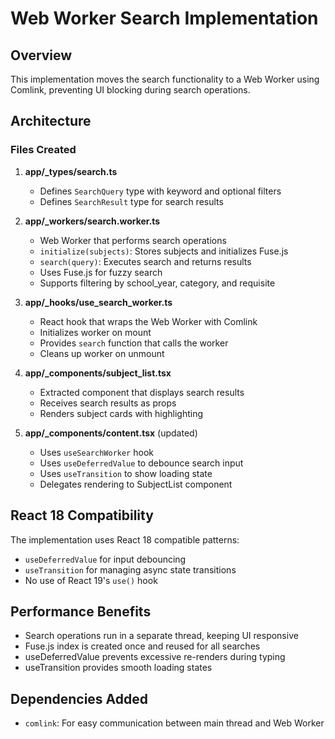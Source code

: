 # Web Worker Search Implementation

## Overview
This implementation moves the search functionality to a Web Worker using Comlink, preventing UI blocking during search operations.

## Architecture

### Files Created

1. **app/_types/search.ts**
   - Defines `SearchQuery` type with keyword and optional filters
   - Defines `SearchResult` type for search results

2. **app/_workers/search.worker.ts**
   - Web Worker that performs search operations
   - `initialize(subjects)`: Stores subjects and initializes Fuse.js
   - `search(query)`: Executes search and returns results
   - Uses Fuse.js for fuzzy search
   - Supports filtering by school_year, category, and requisite

3. **app/_hooks/use_search_worker.ts**
   - React hook that wraps the Web Worker with Comlink
   - Initializes worker on mount
   - Provides `search` function that calls the worker
   - Cleans up worker on unmount

4. **app/_components/subject_list.tsx**
   - Extracted component that displays search results
   - Receives search results as props
   - Renders subject cards with highlighting

5. **app/_components/content.tsx** (updated)
   - Uses `useSearchWorker` hook
   - Uses `useDeferredValue` to debounce search input
   - Uses `useTransition` to show loading state
   - Delegates rendering to SubjectList component

## React 18 Compatibility

The implementation uses React 18 compatible patterns:
- `useDeferredValue` for input debouncing
- `useTransition` for managing async state transitions
- No use of React 19's `use()` hook

## Performance Benefits

- Search operations run in a separate thread, keeping UI responsive
- Fuse.js index is created once and reused for all searches
- useDeferredValue prevents excessive re-renders during typing
- useTransition provides smooth loading states

## Dependencies Added

- `comlink`: For easy communication between main thread and Web Worker
